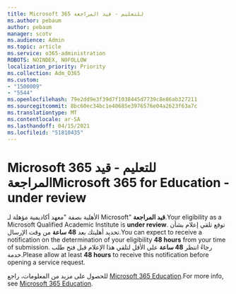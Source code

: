 ```yaml
---
title: Microsoft 365 للتعليم - قيد المراجعة
ms.author: pebaum
author: pebaum
manager: scotv
ms.audience: Admin
ms.topic: article
ms.service: o365-administration
ROBOTS: NOINDEX, NOFOLLOW
localization_priority: Priority
ms.collection: Adm_O365
ms.custom:
- "1500009"
- "5544"
ms.openlocfilehash: 79e2dd9e3f39d7f1038445d7739c8e86ab327211
ms.sourcegitcommit: 8bc60ec34bc1e40685e3976576e04a2623f63a7c
ms.translationtype: MT
ms.contentlocale: ar-SA
ms.lasthandoff: 04/15/2021
ms.locfileid: "51810435"
---
```

# <a name="microsoft-365-for-education---under-review"></a><span data-ttu-id="34ab0-102">Microsoft 365 للتعليم - قيد المراجعة</span><span class="sxs-lookup"><span data-stu-id="34ab0-102">Microsoft 365 for Education - under review</span></span>

<span data-ttu-id="34ab0-103">الأهلية بصفة "معهد أكاديمية مؤهلة لـ Microsoft" **قيد المراجعة**.</span><span class="sxs-lookup"><span data-stu-id="34ab0-103">Your eligibility as a Microsoft Qualified Academic Institute is **under review**.</span></span> <span data-ttu-id="34ab0-104">توقع تلقي إعلام بشأن تحديد أهليتك بعد **48 ساعة** من وقت الإرسال.</span><span class="sxs-lookup"><span data-stu-id="34ab0-104">You can expect to receive a notification on the determination of your eligibility **48 hours** from your time of submission.</span></span> <span data-ttu-id="34ab0-105">رجاءً انتظر **48 ساعة** على الأقل لتلقي هذا الإعلام قبل فتح طلب خدمة.</span><span class="sxs-lookup"><span data-stu-id="34ab0-105">Please allow at least **48 hours** to receive this notification before opening a service request.</span></span>

<span data-ttu-id="34ab0-106">للحصول على مزيد من المعلومات، راجع [Microsoft 365 Education](https://www.microsoft.com/education/buy-license/microsoft365).</span><span class="sxs-lookup"><span data-stu-id="34ab0-106">For more info, see [Microsoft 365 Education](https://www.microsoft.com/education/buy-license/microsoft365).</span></span>
